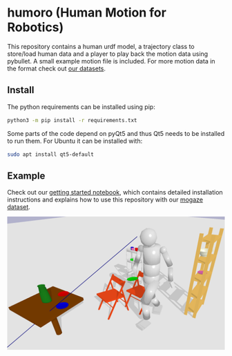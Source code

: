 # humoro (Human Motion for Robotics)
This repository contains a human urdf model, a trajectory class to store/load human data and a player to play back the motion data using pybullet. A small example motion file is included. For more motion data in the format check out [our datasets](https://github.com/PhilippJKratzer/mocap-mlr-datasets).

## Install
The python requirements can be installed using pip:
```bash
python3 -m pip install -r requirements.txt
```

Some parts of the code depend on pyQt5 and thus Qt5 needs to be installed to run them. For Ubuntu it can be installed with:
```bash
sudo apt install qt5-default
```

## Example
Check out our [getting started notebook](https://github.com/PhilippJKratzer/humoro/blob/master/examples/getting_started.ipynb), which contains detailed installation instructions and explains how to use this repository with our [mogaze dataset](https://humans-to-robots-motion.github.io/mogaze/).

![Mogaze Dataset](https://raw.githubusercontent.com/humans-to-robots-motion/mogaze/master/images/im2.png "Mogaze Dataset")
